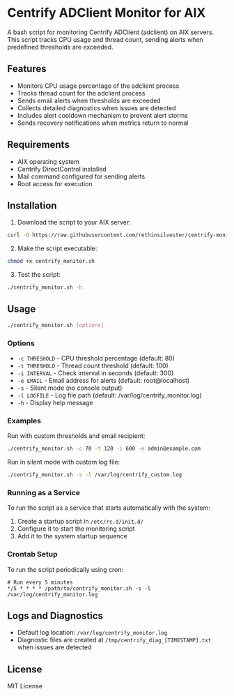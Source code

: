 # Centrify ADClient Monitor for AIX

A bash script for monitoring Centrify ADClient (adclient) on AIX servers. This script tracks CPU usage and thread count, sending alerts when predefined thresholds are exceeded.

## Features

- Monitors CPU usage percentage of the adclient process
- Tracks thread count for the adclient process
- Sends email alerts when thresholds are exceeded
- Collects detailed diagnostics when issues are detected
- Includes alert cooldown mechanism to prevent alert storms
- Sends recovery notifications when metrics return to normal

## Requirements

- AIX operating system
- Centrify DirectControl installed
- Mail command configured for sending alerts
- Root access for execution

## Installation

1. Download the script to your AIX server:
```bash
curl -O https://raw.githubusercontent.com/rethinsilvester/centrify-monitor/main/centrify_monitor.sh
```

2. Make the script executable:
```bash
chmod +x centrify_monitor.sh
```

3. Test the script:
```bash
./centrify_monitor.sh -h
```

## Usage

```bash
./centrify_monitor.sh [options]
```

### Options

- `-c THRESHOLD` - CPU threshold percentage (default: 80)
- `-t THRESHOLD` - Thread count threshold (default: 100)
- `-i INTERVAL` - Check interval in seconds (default: 300)
- `-e EMAIL` - Email address for alerts (default: root@localhost)
- `-s` - Silent mode (no console output)
- `-l LOGFILE` - Log file path (default: /var/log/centrify_monitor.log)
- `-h` - Display help message

### Examples

Run with custom thresholds and email recipient:
```bash
./centrify_monitor.sh -c 70 -t 120 -i 600 -e admin@example.com
```

Run in silent mode with custom log file:
```bash
./centrify_monitor.sh -s -l /var/log/centrify_custom.log
```

### Running as a Service

To run the script as a service that starts automatically with the system:

1. Create a startup script in `/etc/rc.d/init.d/`
2. Configure it to start the monitoring script
3. Add it to the system startup sequence

### Crontab Setup

To run the script periodically using cron:

```
# Run every 5 minutes
*/5 * * * * /path/to/centrify_monitor.sh -s -l /var/log/centrify_monitor.log
```

## Logs and Diagnostics

- Default log location: `/var/log/centrify_monitor.log`
- Diagnostic files are created at `/tmp/centrify_diag_[TIMESTAMP].txt` when issues are detected

## License

MIT License
